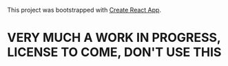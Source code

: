 This project was bootstrapped with [Create React App](https://github.com/facebookincubator/create-react-app).

# VERY MUCH A WORK IN PROGRESS, LICENSE TO COME, DON'T USE THIS
